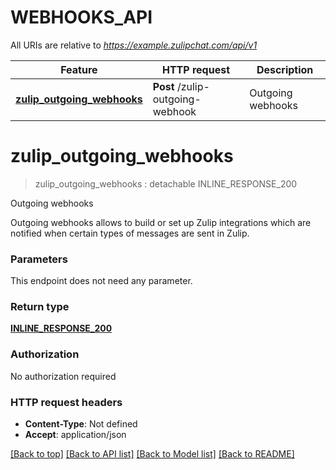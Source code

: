 # WEBHOOKS_API

All URIs are relative to *https://example.zulipchat.com/api/v1*

Feature | HTTP request | Description
------------- | ------------- | -------------
[**zulip_outgoing_webhooks**](WEBHOOKS_API.md#zulip_outgoing_webhooks) | **Post** /zulip-outgoing-webhook | Outgoing webhooks


# **zulip_outgoing_webhooks**
> zulip_outgoing_webhooks : detachable INLINE_RESPONSE_200
	

Outgoing webhooks

Outgoing webhooks allows to build or set up Zulip integrations which are notified when certain types of messages are sent in Zulip. 


### Parameters
This endpoint does not need any parameter.

### Return type

[**INLINE_RESPONSE_200**](inline_response_200.md)

### Authorization

No authorization required

### HTTP request headers

 - **Content-Type**: Not defined
 - **Accept**: application/json

[[Back to top]](#) [[Back to API list]](../README.md#documentation-for-api-endpoints) [[Back to Model list]](../README.md#documentation-for-models) [[Back to README]](../README.md)

